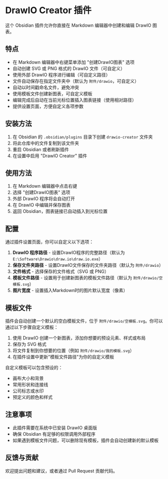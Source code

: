 # DrawIO Creator 插件

这个 Obsidian 插件允许你直接在 Markdown 编辑器中创建和编辑 DrawIO 图表。

## 特点

- 在 Markdown 编辑器中右键菜单添加 "创建DrawIO图表" 选项
- 自动创建 SVG 或 PNG 格式的 DrawIO 文件（可自定义）
- 使用外部 DrawIO 程序进行编辑（可自定义路径）
- 文件自动保存在指定文件夹中（默认为 `附件/drawio`，可自定义）
- 自动以时间戳命名文件，避免冲突
- 使用模板文件创建新图表，可自定义模板
- 编辑完成后自动在当前光标位置插入图表链接（使用相对路径）
- 提供设置页面，方便自定义各项参数

## 安装方法

1. 在 Obsidian 的 `.obsidian/plugins` 目录下创建 `drawio-creator` 文件夹
2. 将此仓库中的文件复制到该文件夹
3. 重启 Obsidian 或者刷新插件
4. 在设置中启用 "DrawIO Creator" 插件

## 使用方法

1. 在 Markdown 编辑器中点击右键
2. 选择 "创建DrawIO图表" 选项
3. 外部 DrawIO 程序将会自动打开
4. 在 DrawIO 中编辑并保存图表
5. 返回 Obsidian，图表链接已自动插入到光标位置

## 配置

通过插件设置页面，你可以自定义以下选项：

1. **DrawIO 程序路径** - 设置DrawIO程序的完整路径（默认为 `E:\Software\Drawio\draw.io\draw.io.exe`）
2. **保存文件夹路径** - 设置DrawIO文件保存的文件夹路径（默认为 `附件/drawio`）
3. **文件格式** - 选择保存的文件格式（SVG 或 PNG）
4. **模板文件路径** - 设置用于创建新图表的模板文件路径（默认为 `附件/drawio/空模板.svg`）
5. **图片宽度** - 设置插入Markdown时的图片默认宽度（像素）

## 模板文件

插件会自动创建一个默认的空白模板文件，位于 `附件/drawio/空模板.svg`。你可以通过以下步骤自定义模板：

1. 使用 DrawIO 创建一个新图表，添加你想要的预设元素、样式或布局
2. 保存为 SVG 格式
3. 将文件复制到你想要的位置（例如 `附件/drawio/我的模板.svg`）
4. 在插件设置中更新"模板文件路径"为你的自定义模板

自定义模板可以包含预设的：
- 画布大小和背景
- 常用形状和连接线
- 公司标志或水印
- 预定义的颜色和样式

## 注意事项

- 此插件需要在系统中已安装 DrawIO 桌面版
- 确保 Obsidian 有足够的权限调用外部程序
- 如果遇到模板文件问题，可以删除现有模板，插件会自动创建新的默认模板

## 反馈与贡献

欢迎提出问题和建议，或者通过 Pull Request 贡献代码。 